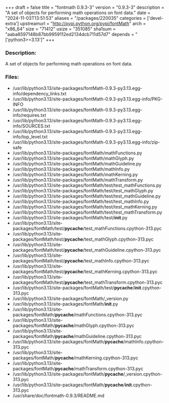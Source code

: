 +++
draft = false
title = "fontmath 0.9.3-3"
version = "0.9.3-3"
description = "A set of objects for performing math operations on font data."
date = "2024-11-03T13:51:53"
aliases = "/packages/220035"
categories = ['devel-extra']
upstreamurl = "http://pypi.python.org/pypi/fontMath"
arch = "x86_64"
size = "71412"
usize = "351085"
sha1sum = "aaba8597148b87bb9959112ed2134dcb711d57d7"
depends = "['python3>=3.13']"
+++
### Description: 
A set of objects for performing math operations on font data.

### Files: 
* /usr/lib/python3.13/site-packages/fontMath-0.9.3-py3.13.egg-info/dependency_links.txt
* /usr/lib/python3.13/site-packages/fontMath-0.9.3-py3.13.egg-info/PKG-INFO
* /usr/lib/python3.13/site-packages/fontMath-0.9.3-py3.13.egg-info/requires.txt
* /usr/lib/python3.13/site-packages/fontMath-0.9.3-py3.13.egg-info/SOURCES.txt
* /usr/lib/python3.13/site-packages/fontMath-0.9.3-py3.13.egg-info/top_level.txt
* /usr/lib/python3.13/site-packages/fontMath-0.9.3-py3.13.egg-info/zip-safe
* /usr/lib/python3.13/site-packages/fontMath/mathFunctions.py
* /usr/lib/python3.13/site-packages/fontMath/mathGlyph.py
* /usr/lib/python3.13/site-packages/fontMath/mathGuideline.py
* /usr/lib/python3.13/site-packages/fontMath/mathInfo.py
* /usr/lib/python3.13/site-packages/fontMath/mathKerning.py
* /usr/lib/python3.13/site-packages/fontMath/mathTransform.py
* /usr/lib/python3.13/site-packages/fontMath/test/test_mathFunctions.py
* /usr/lib/python3.13/site-packages/fontMath/test/test_mathGlyph.py
* /usr/lib/python3.13/site-packages/fontMath/test/test_mathGuideline.py
* /usr/lib/python3.13/site-packages/fontMath/test/test_mathInfo.py
* /usr/lib/python3.13/site-packages/fontMath/test/test_mathKerning.py
* /usr/lib/python3.13/site-packages/fontMath/test/test_mathTransform.py
* /usr/lib/python3.13/site-packages/fontMath/test/__init__.py
* /usr/lib/python3.13/site-packages/fontMath/test/__pycache__/test_mathFunctions.cpython-313.pyc
* /usr/lib/python3.13/site-packages/fontMath/test/__pycache__/test_mathGlyph.cpython-313.pyc
* /usr/lib/python3.13/site-packages/fontMath/test/__pycache__/test_mathGuideline.cpython-313.pyc
* /usr/lib/python3.13/site-packages/fontMath/test/__pycache__/test_mathInfo.cpython-313.pyc
* /usr/lib/python3.13/site-packages/fontMath/test/__pycache__/test_mathKerning.cpython-313.pyc
* /usr/lib/python3.13/site-packages/fontMath/test/__pycache__/test_mathTransform.cpython-313.pyc
* /usr/lib/python3.13/site-packages/fontMath/test/__pycache__/__init__.cpython-313.pyc
* /usr/lib/python3.13/site-packages/fontMath/_version.py
* /usr/lib/python3.13/site-packages/fontMath/__init__.py
* /usr/lib/python3.13/site-packages/fontMath/__pycache__/mathFunctions.cpython-313.pyc
* /usr/lib/python3.13/site-packages/fontMath/__pycache__/mathGlyph.cpython-313.pyc
* /usr/lib/python3.13/site-packages/fontMath/__pycache__/mathGuideline.cpython-313.pyc
* /usr/lib/python3.13/site-packages/fontMath/__pycache__/mathInfo.cpython-313.pyc
* /usr/lib/python3.13/site-packages/fontMath/__pycache__/mathKerning.cpython-313.pyc
* /usr/lib/python3.13/site-packages/fontMath/__pycache__/mathTransform.cpython-313.pyc
* /usr/lib/python3.13/site-packages/fontMath/__pycache__/_version.cpython-313.pyc
* /usr/lib/python3.13/site-packages/fontMath/__pycache__/__init__.cpython-313.pyc
* /usr/share/doc/fontmath-0.9.3/README.md
